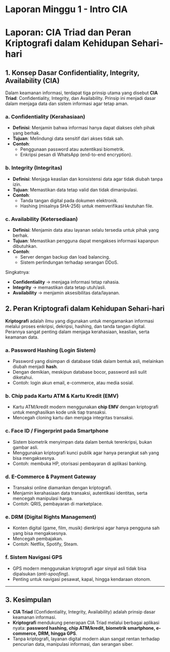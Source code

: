 # Laporan Minggu 1 - Intro CIA

# Laporan: CIA Triad dan Peran Kriptografi dalam Kehidupan Sehari-hari

## 1. Konsep Dasar Confidentiality, Integrity, Availability (CIA)

Dalam keamanan informasi, terdapat tiga prinsip utama yang disebut **CIA Triad**: Confidentiality, Integrity, dan Availability. Prinsip ini menjadi dasar dalam menjaga data dan sistem informasi agar tetap aman.

### a. Confidentiality (Kerahasiaan)
- **Definisi**: Menjamin bahwa informasi hanya dapat diakses oleh pihak yang berhak.
- **Tujuan**: Melindungi data sensitif dari akses tidak sah.
- **Contoh**:  
  - Penggunaan password atau autentikasi biometrik.  
  - Enkripsi pesan di WhatsApp (end-to-end encryption).  

### b. Integrity (Integritas)
- **Definisi**: Menjaga keaslian dan konsistensi data agar tidak diubah tanpa izin.
- **Tujuan**: Memastikan data tetap valid dan tidak dimanipulasi.
- **Contoh**:  
  - Tanda tangan digital pada dokumen elektronik.  
  - Hashing (misalnya SHA-256) untuk memverifikasi keutuhan file.  

### c. Availability (Ketersediaan)
- **Definisi**: Menjamin data atau layanan selalu tersedia untuk pihak yang berhak.
- **Tujuan**: Memastikan pengguna dapat mengakses informasi kapanpun dibutuhkan.
- **Contoh**:  
  - Server dengan backup dan load balancing.  
  - Sistem perlindungan terhadap serangan DDoS.  

Singkatnya:  
- **Confidentiality** → menjaga informasi tetap rahasia.  
- **Integrity** → memastikan data tetap utuh/asli.  
- **Availability** → menjamin aksesibilitas data/layanan.  



## 2. Peran Kriptografi dalam Kehidupan Sehari-hari

**Kriptografi** adalah ilmu yang digunakan untuk mengamankan informasi melalui proses enkripsi, dekripsi, hashing, dan tanda tangan digital. Perannya sangat penting dalam menjaga kerahasiaan, keaslian, serta keamanan data.

### a. Password Hashing (Login Sistem)
- Password yang disimpan di database tidak dalam bentuk asli, melainkan diubah menjadi **hash**.  
- Dengan demikian, meskipun database bocor, password asli sulit diketahui.  
- Contoh: login akun email, e-commerce, atau media sosial.  

### b. Chip pada Kartu ATM & Kartu Kredit (EMV)
- Kartu ATM/kredit modern menggunakan **chip EMV** dengan kriptografi untuk menghasilkan kode unik tiap transaksi.  
- Mencegah cloning kartu dan menjaga integritas transaksi.  

### c. Face ID / Fingerprint pada Smartphone
- Sistem biometrik menyimpan data dalam bentuk terenkripsi, bukan gambar asli.  
- Menggunakan kriptografi kunci publik agar hanya perangkat sah yang bisa mengaksesnya.  
- Contoh: membuka HP, otorisasi pembayaran di aplikasi banking.  

### d. E-Commerce & Payment Gateway
- Transaksi online diamankan dengan kriptografi.  
- Menjamin kerahasiaan data transaksi, autentikasi identitas, serta mencegah manipulasi harga.  
- Contoh: QRIS, pembayaran di marketplace.  

### e. DRM (Digital Rights Management)
- Konten digital (game, film, musik) dienkripsi agar hanya pengguna sah yang bisa mengaksesnya.  
- Mencegah pembajakan.  
- Contoh: Netflix, Spotify, Steam.  

### f. Sistem Navigasi GPS
- GPS modern menggunakan kriptografi agar sinyal asli tidak bisa dipalsukan (*anti-spoofing*).  
- Penting untuk navigasi pesawat, kapal, hingga kendaraan otonom.  

---
## 3. Kesimpulan
- **CIA Triad** (Confidentiality, Integrity, Availability) adalah prinsip dasar keamanan informasi.  
- **Kriptografi** mendukung penerapan CIA Triad melalui berbagai aplikasi nyata: **password hashing, chip ATM/kredit, biometrik smartphone, e-commerce, DRM, hingga GPS**.  
- Tanpa kriptografi, layanan digital modern akan sangat rentan terhadap pencurian data, manipulasi informasi, dan serangan siber.  
